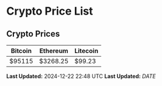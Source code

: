 # Crypto Price List

## Crypto Prices
| Bitcoin | Ethereum | Litecoin |
| ------- | -------- | -------- |
| $95115 | $3268.25 | $99.23 |
**Last Updated:** 2024-12-22 22:48 UTC
**Last Updated:** $DATE$
